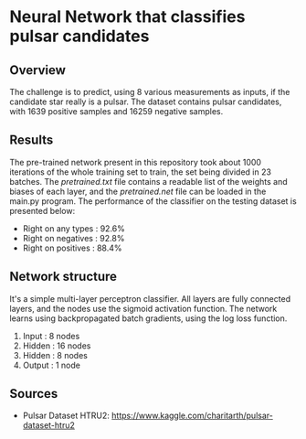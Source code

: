 # Neural Network that classifies pulsar candidates

## Overview
The challenge is to predict, using 8 various measurements as inputs, if the candidate star really is a pulsar. The dataset contains pulsar candidates, with 1639 positive samples and 16259 negative samples.

## Results
The pre-trained network present in this repository took about 1000 iterations of the whole training set to train, the set being divided in 23 batches. The *pretrained.txt* file contains a readable list of the weights and biases of each layer, and the *pretrained.net* file can be loaded in the main.py program. The performance of the classifier on the testing dataset is presented below:
- Right on any types : 92.6%
- Right on negatives : 92.8%
- Right on positives : 88.4%

## Network structure
It's a simple multi-layer perceptron classifier. All layers are fully connected layers, and the nodes use the sigmoid activation function. The network learns using backpropagated batch gradients, using the log loss function.
1. Input : 8 nodes
2. Hidden : 16 nodes
3. Hidden : 8 nodes
4. Output : 1 node

## Sources
- Pulsar Dataset HTRU2: https://www.kaggle.com/charitarth/pulsar-dataset-htru2
